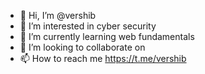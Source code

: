 - 👋 Hi, I’m @vershib
- 👀 I’m interested in cyber security
- 🌱 I’m currently learning web fundamentals
- 💞️ I’m looking to collaborate on 
- 📫 How to reach me https://t.me/vershib

<!---
vershib/vershib is a ✨ special ✨ repository because its `README.md` (this file) appears on your GitHub profile.
You can click the Preview link to take a look at your changes.
--->
